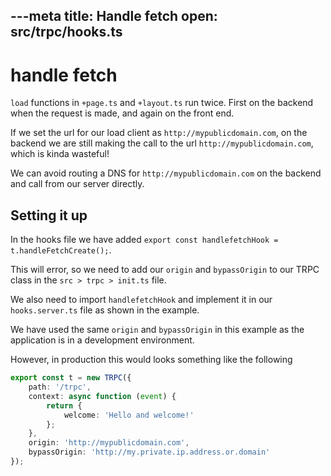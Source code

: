 ---meta
title: Handle fetch
open: src/trpc/hooks.ts
---

# handle fetch

 `load` functions in `+page.ts` and `+layout.ts` run twice. First on the backend when the request is made, and again on the front end.

 If we set the url for our load client as `http://mypublicdomain.com`, on the backend we are still making the call to the url `http://mypublicdomain.com`, which is kinda wasteful!

We can avoid routing a DNS for `http://mypublicdomain.com` on the backend and call from our server directly.

## Setting it up

In the hooks file we have added `export const handlefetchHook = t.handleFetchCreate();`.

This will error, so we need to add our `origin` and `bypassOrigin` to our TRPC class in the `src > trpc > init.ts` file. 

We also need to import `handlefetchHook` and implement it in our `hooks.server.ts` file as shown in the example.

We have used the same `origin` and `bypassOrigin` in this example as the application is in a development environment.

However, in production this would looks something like the following

```typescript
export const t = new TRPC({
	path: '/trpc',
	context: async function (event) {
		return {
			welcome: 'Hello and welcome!'
		};
	},
	origin: 'http://mypublicdomain.com',
	bypassOrigin: 'http://my.private.ip.address.or.domain'
});
```
